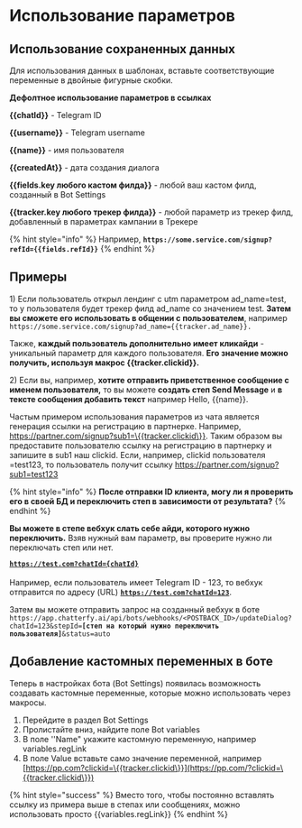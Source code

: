 # Использование параметров

## Использование сохраненных данных

Для использования данных в шаблонах, вставьте соответствующие переменные в двойные фигурные скобки.



**Дефолтное использование параметров в ссылках**

**\{{chatId\}}** - Telegram ID

**\{{username\}}** - Telegram username

**\{{name\}}** - имя пользователя

**\{{createdAt\}}** - дата создания диалога

**\{{fields.key любого кастом филда\}}** - любой ваш кастом филд, созданный в Bot Settings

**\{{tracker.key любого трекер филда\}}** - любой параметр из трекер филд, добавленный в параметрах кампании в Трекере

{% hint style="info" %}
Например, **`https://some.service.com/signup?refId={{fields.refId}}`**
{% endhint %}



## Примеры



1\) Если пользователь открыл лендинг с utm параметром ad\_name=test, то у пользователя будет трекер филд ad\_name со значением test. **Затем вы сможете его использовать в общении с пользователем**, например `https://some.service.com/signup?ad_name={{tracker.ad_name}}.`&#x20;

Также, **каждый пользователь дополнительно имеет кликайди** - уникальный параметр для каждого пользователя. **Его значение можно получить, используя макрос \{{tracker.clickid\}}.**



2\) Если вы, например, **хотите** **отправить приветственное сообщение с именем пользователя,** то вы можете **создать степ Send Message** и **в тексте сообщения добавить текст** например Hello, \{{name\}}.

Частым примером использования параметров из чата является генерация ссылки на регистрацию в партнерке. Например, https://partner.com/signup?sub1=\{{tracker.clickid\}}. Таким образом вы предоставите пользователю ссылку на регистрацию в партнерку и запишите в sub1 наш clickid. Если, например, clickid пользователя =test123, то пользователь получит ссылку https://partner.com/signup?sub1=test123



{% hint style="info" %}
**После отправки ID клиента, могу ли я проверить его в своей БД и переключить степ в зависимости от результата?**
{% endhint %}

**Вы можете в степе вебхук слать себе айди, которого нужно переключить.** Взяв нужный вам параметр, вы проверите нужно ли переключать степ или нет.

[**`https://test.com?chatId={chatId}`**](https://test.com/?chatId={chatId}\&stepId={stepId})\
\
&#x20;Например, если пользователь имеет Telegram ID - 123, то вебхук отправится по адресу (URL) [**`https://test.com?chatId=123`**](https://test.com/?chatId={chatId}\&stepId={stepId}). &#x20;

Затем вы можете отправить запрос на созданный вебхук в боте `https://app.chatterfy.ai/api/bots/webhooks/<POSTBACK_ID>/updateDialog?chatId=123&stepId=`**`[степ на который нужно переключить пользователя]`**`&status=auto`





## Добавление кастомных переменных в боте



Теперь в настройках бота (Bot Settings) появилась возможность создавать кастомные переменные, которые можно использовать через макросы.

1. Перейдите в раздел Bot Settings&#x20;
2. Пролистайте вниз, найдите поле Bot variables&#x20;
3. В поле ''Name" укажите кастомную переменную, например variables.regLink&#x20;
4. В поле Value вставьте само значение переменной, например [https://pp.com?clickid=\{{tracker.clickid\}}](https://pp.com/?clickid=\{{tracker.clickid\}})

{% hint style="success" %}
Вместо того, чтобы постоянно вставлять ссылку из примера выше в степах или сообщениях, можно использовать просто \{{variables.regLink\}}
{% endhint %}

